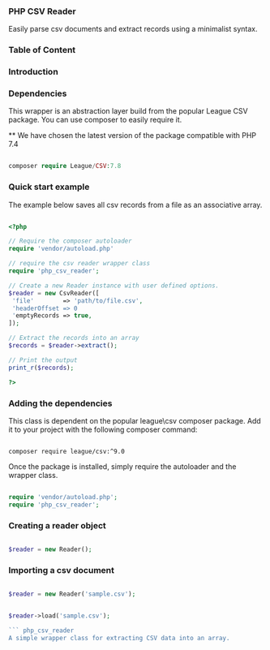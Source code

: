 ### PHP CSV Reader

Easily parse csv documents and extract records using a minimalist syntax.

### Table of Content

### Introduction

### Dependencies

This wrapper is an abstraction layer build from the popular League CSV package. You can use composer to easily require it.

** We have chosen the latest version of the package compatible with PHP 7.4

```php

composer require League/CSV:7.8

```


### Quick start example

The example below saves all csv records from a file as an associative array.

```php

<?php

// Require the composer autoloader
require 'vendor/autoload.php'

// require the csv reader wrapper class
require 'php_csv_reader';

// Create a new Reader instance with user defined options.
$reader = new CsvReader([
 'file'        => 'path/to/file.csv',
 'headerOffset => 0
 'emptyRecords => true,
]);

// Extract the records into an array
$records = $reader->extract();

// Print the output
print_r($records);

?>

```

### Adding the dependencies

This class is dependent on the popular league\csv composer package. Add it to your project with the following composer command:

```

composer require league/csv:^9.0

```

Once the package is installed, simply require the autoloader and the wrapper class.

```php

require 'vendor/autoload.php';
require 'php_csv_reader';

```

### Creating a reader object

```php

$reader = new Reader();

```

### Importing a csv document

```php

$reader = new Reader('sample.csv');

```

```php

$reader->load('sample.csv');

``` php_csv_reader
A simple wrapper class for extracting CSV data into an array.



